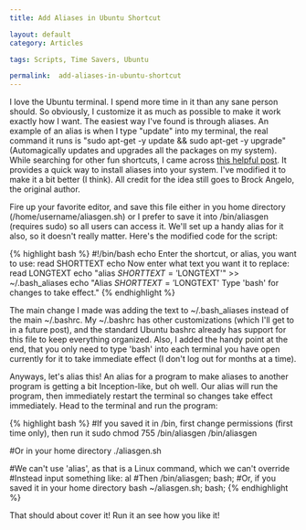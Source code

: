 ```yaml
---
title: Add Aliases in Ubuntu Shortcut

layout: default
category: Articles

tags: Scripts, Time Savers, Ubuntu

permalink:  add-aliases-in-ubuntu-shortcut
---
```

I love the Ubuntu terminal. I spend more time in it than any sane person
should. So obviously, I customize it as much as possible to make it work
exactly how I want. The easiest way I've found is through aliases. An
example of an alias is when I type "update" into my terminal, the real
command it runs is "sudo apt-get -y update && sudo apt-get -y upgrade"
(Automagically updates and upgrades all the packages on my system).
While searching for other fun shortcuts, I came across [this helpful
post](http://brockangelo.com/2009/05/30/my-top-10-ubuntu-aliases/). It
provides a quick way to install aliases into your system. I've modified
it to make it a bit better (I think). All credit for the idea still goes
to Brock Angelo, the original author.

Fire up your favorite editor, and save this file either in you home
directory (/home/username/aliasgen.sh) or I prefer to save it into
/bin/aliasgen (requires sudo) so all users can access it. We'll set up a
handy alias for it also, so it doesn't really matter. Here's the
modified code for the script:

{% highlight bash %}
#!/bin/bash
echo Enter the shortcut, or alias, you want to use:
read SHORTTEXT
echo Now enter what text you want it to replace:
read LONGTEXT
echo "alias $SHORTTEXT='$LONGTEXT'" >> ~/.bash_aliases
echo "Alias $SHORTTEXT='$LONGTEXT' Type 'bash' for changes to take effect."
{% endhighlight %}

The main change I made was adding the text to \~/.bash_aliases instead
of the main \~/.bashrc. My \~/.bashrc has other customizations (which
I'll get to in a future post), and the standard Ubuntu bashrc already
has support for this file to keep everything organized. Also, I added
the handy point at the end, that you only need to type 'bash' into each
terminal you have open currently for it to take immediate effect (I
don't log out for months at a time).

Anyways, let's alias this! An alias for a program to make aliases to
another program is getting a bit Inception-like, but oh well. Our alias
will run the program, then immediately restart the terminal so changes
take effect immediately. Head to the terminal and run the program:

{% highlight bash %}
#If you saved it in /bin, first change permissions (first time only), then run it
sudo chmod 755 /bin/aliasgen
/bin/aliasgen

#Or in your home directory
./aliasgen.sh

#We can't use 'alias', as that is a Linux command, which we can't override
#Instead input something like:
al
#Then
/bin/aliasgen; bash;
#Or, if you saved it in your home directory
bash ~/aliasgen.sh; bash;
{% endhighlight %}

That should about cover it! Run it an see how you like it!
